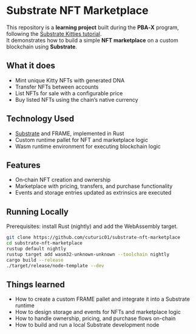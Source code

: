 # Substrate NFT Marketplace

This repository is a **learning project** built during the **PBA‑X** program, following the [Substrate Kitties tutorial](https://dotcodeschool.com/courses/substrate-kitties).  
It demonstrates how to build a simple **NFT marketplace** on a custom blockchain using **Substrate**.

## What it does
- Mint unique Kitty NFTs with generated DNA
- Transfer NFTs between accounts
- List NFTs for sale with a configurable price
- Buy listed NFTs using the chain’s native currency

## Technology Used
- [Substrate](https://substrate.io/) and FRAME, implemented in Rust
- Custom runtime pallet for NFT and marketplace logic
- Wasm runtime environment for executing blockchain logic

## Features
- On‑chain NFT creation and ownership
- Marketplace with pricing, transfers, and purchase functionality
- Events and storage entries updated as extrinsics are executed

## Running Locally
Prerequisites: install Rust (nightly) and add the WebAssembly target.

```bash
git clone https://github.com/cuturic01/substrate-nft-marketplace
cd substrate-nft-marketplace
rustup default nightly
rustup target add wasm32-unknown-unknown --toolchain nightly
cargo build --release
./target/release/node-template --dev
```

## Things learned
- How to create a custom FRAME pallet and integrate it into a Substrate runtime
- How to design storage and events for NFTs and marketplace logic
- How to handle ownership, pricing, and purchase flows on-chain
- How to build and run a local Substrate development node
